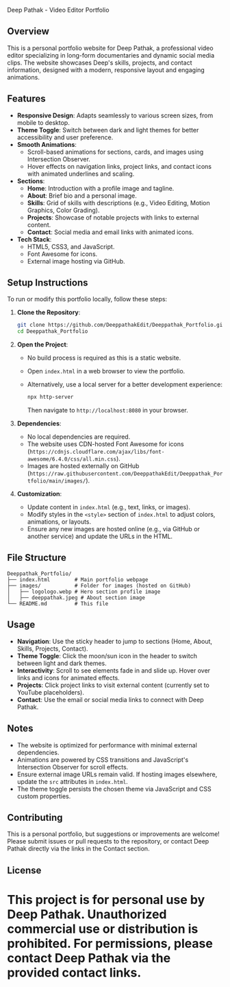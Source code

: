 Deep Pathak - Video Editor Portfolio

## Overview

This is a personal portfolio website for Deep Pathak, a professional video editor specializing in long-form documentaries and dynamic social media clips. The website showcases Deep's skills, projects, and contact information, designed with a modern, responsive layout and engaging animations.

## Features

- **Responsive Design**: Adapts seamlessly to various screen sizes, from mobile to desktop.
- **Theme Toggle**: Switch between dark and light themes for better accessibility and user preference.
- **Smooth Animations**:
  - Scroll-based animations for sections, cards, and images using Intersection Observer.
  - Hover effects on navigation links, project links, and contact icons with animated underlines and scaling.
- **Sections**:
  - **Home**: Introduction with a profile image and tagline.
  - **About**: Brief bio and a personal image.
  - **Skills**: Grid of skills with descriptions (e.g., Video Editing, Motion Graphics, Color Grading).
  - **Projects**: Showcase of notable projects with links to external content.
  - **Contact**: Social media and email links with animated icons.
- **Tech Stack**:
  - HTML5, CSS3, and JavaScript.
  - Font Awesome for icons.
  - External image hosting via GitHub.

## Setup Instructions

To run or modify this portfolio locally, follow these steps:

1. **Clone the Repository**:

   ```bash
   git clone https://github.com/DeeppathakEdit/Deeppathak_Portfolio.git
   cd Deeppathak_Portfolio
   ```

2. **Open the Project**:

   - No build process is required as this is a static website.

   - Open `index.html` in a web browser to view the portfolio.

   - Alternatively, use a local server for a better development experience:

     ```bash
     npx http-server
     ```

     Then navigate to `http://localhost:8080` in your browser.

3. **Dependencies**:

   - No local dependencies are required.
   - The website uses CDN-hosted Font Awesome for icons (`https://cdnjs.cloudflare.com/ajax/libs/font-awesome/6.4.0/css/all.min.css`).
   - Images are hosted externally on GitHub (`https://raw.githubusercontent.com/DeeppathakEdit/Deeppathak_Portfolio/main/images/`).

4. **Customization**:

   - Update content in `index.html` (e.g., text, links, or images).
   - Modify styles in the `<style>` section of `index.html` to adjust colors, animations, or layouts.
   - Ensure any new images are hosted online (e.g., via GitHub or another service) and update the URLs in the HTML.

## File Structure

```
Deeppathak_Portfolio/
├── index.html        # Main portfolio webpage
├── images/           # Folder for images (hosted on GitHub)
│   ├── logologo.webp # Hero section profile image
│   ├── deeppathak.jpeg # About section image
└── README.md         # This file
```

## Usage

- **Navigation**: Use the sticky header to jump to sections (Home, About, Skills, Projects, Contact).
- **Theme Toggle**: Click the moon/sun icon in the header to switch between light and dark themes.
- **Interactivity**: Scroll to see elements fade in and slide up. Hover over links and icons for animated effects.
- **Projects**: Click project links to visit external content (currently set to YouTube placeholders).
- **Contact**: Use the email or social media links to connect with Deep Pathak.

## Notes

- The website is optimized for performance with minimal external dependencies.
- Animations are powered by CSS transitions and JavaScript's Intersection Observer for scroll effects.
- Ensure external image URLs remain valid. If hosting images elsewhere, update the `src` attributes in `index.html`.
- The theme toggle persists the chosen theme via JavaScript and CSS custom properties.

## Contributing

This is a personal portfolio, but suggestions or improvements are welcome! Please submit issues or pull requests to the repository, or contact Deep Pathak directly via the links in the Contact section.

## License

# This project is for personal use by Deep Pathak. Unauthorized commercial use or distribution is prohibited. For permissions, please contact Deep Pathak via the provided contact links.
